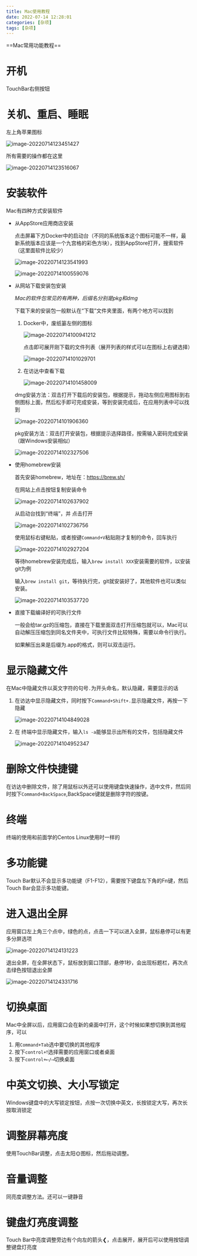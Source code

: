 ```yaml
---
title: Mac使用教程
date: 2022-07-14 12:28:01
categories: [杂项]
tags: [杂项]
---
```


==Mac常用功能教程==

<!--more-->

# 开机

TouchBar右侧按钮

# 关机、重启、睡眠

左上角苹果图标

![image-20220714123451427](http://images.wpt6.cn/blog/2022-07-14-12-34-52.png)



所有需要的操作都在这里

![image-20220714123516067](http://images.wpt6.cn/blog/2022-07-14-12-35-17.png)



# 安装软件

Mac有四种方式安装软件

- 从AppStore应用商店安装

  点击屏幕下方Docker中的启动台（不同的系统版本这个图标可能不一样，最新系统版本应该是一个九宫格的彩色方块），找到AppStore打开，搜索软件（这里面软件比较少）

  ![image-20220714123541993](http://images.wpt6.cn/blog/2022-07-14-12-35-42.png)

  ![image-20220714100559076](http://images.wpt6.cn/blog/2022-07-14-12-33-30.png)

  

- 从网站下载安装包安装

  *Mac的软件包常见的有两种，后缀名分别是pkg和dmg*

  下载下来的安装包一般默认在“下载”文件夹里面，有两个地方可以找到

  1. Docker中，废纸篓左侧的图标

     ![image-20220714100941212](http://images.wpt6.cn/blog/2022-07-14-12-33-28.png)

     

     

     点击即可展开刚下载的文件列表（展开列表的样式可以在图标上右键选择）

     ![image-20220714101029701](http://images.wpt6.cn/blog/2022-07-14-12-33-29.png)

     

  2. 在访达中查看下载

     ![image-20220714101458009](http://images.wpt6.cn/blog/2022-07-14-12-33-29.png)

     

  dmg安装方法：双击打开下载后的安装包，根据提示，拖动左侧应用图标到右侧图标上面，然后松手即可完成安装，等到安装完成后，在应用列表中可以找到

  ![image-20220714101906360](http://images.wpt6.cn/blog/2022-07-14-12-33-28.png)

  

  pkg安装方法：双击打开安装包，根据提示选择路径，按需输入密码完成安装（跟Windows安装相似）

  ![image-20220714102327506](http://images.wpt6.cn/blog/2022-07-14-12-33-28.png)

  

- 使用homebrew安装

  首先安装homebrew，地址在：https://brew.sh/

  在网站上点击按钮复制安装命令

  ![image-20220714102637902](http://images.wpt6.cn/blog/2022-07-14-12-33-29.png)

  

  从启动台找到“终端”，并 点击打开

  ![image-20220714102736756](http://images.wpt6.cn/blog/2022-07-14-12-33-28.png)

  

  使用鼠标右键粘贴，或者按键`Command+V`粘贴刚才复制的命令，回车执行

  ![image-20220714102927204](http://images.wpt6.cn/blog/2022-07-14-12-33-28.png)

  

  等待homebrew安装完成后，输入`brew install XXX`安装需要的软件，以安装git为例

  输入`brew install git`，等待执行完，git就安装好了，其他软件也可以类似安装。

  ![image-20220714103537720](http://images.wpt6.cn/blog/2022-07-14-12-33-28.png)

  

- 直接下载编译好的可执行文件

  一般会给tar.gz的压缩包，直接在下载里面双击打开压缩包就可以，Mac可以自动解压压缩包到同名文件夹中，可执行文件比较特殊，需要以命令行执行。

  如果解压出来是后缀为.app的格式，则可以双击运行。

# 显示隐藏文件

在Mac中隐藏文件以英文字符的句号`.`为开头命名，默认隐藏，需要显示的话

1. 在访达中显示隐藏文件，同时按下`Command+Shift+.`显示隐藏文件，再按一下隐藏

   ![image-20220714104849028](http://images.wpt6.cn/blog/2022-07-14-12-33-29.png)

   

2. 在 终端中显示隐藏文件，输入`ls -a`能够显示出所有的文件，包括隐藏文件

   ![image-20220714104952347](http://images.wpt6.cn/blog/2022-07-14-12-33-28.png)

   

# 删除文件快捷键

在访达中删除文件，除了用鼠标以外还可以使用键盘快速操作，选中文件，然后同时按下`Command+BackSpace`,BackSpace键就是删除字符的按键。

# 终端

终端的使用和前面学的Centos Linux使用时一样的

# 多功能键

Touch Bar默认不会显示多功能键（F1-F12），需要按下键盘左下角的Fn键，然后Touch Bar会显示多功能键。

# 进入退出全屏

应用窗口左上角三个点中，绿色的点，点击一下可以进入全屏，鼠标悬停可以有更多分屏选项

![image-20220714124131223](http://images.wpt6.cn/blog/2022-07-14-12-41-31.png)

退出全屏，在全屏状态下，鼠标放到窗口顶部，悬停1秒，会出现标题栏，再次点击绿色按钮退出全屏

![image-20220714124331716](http://images.wpt6.cn/blog/2022-07-14-12-43-31.png)

# 切换桌面

Mac中全屏以后，应用窗口会在新的桌面中打开，这个时候如果想切换到其他程序，可以

1. 用`Command+Tab`选中要切换的其他程序
2. 按下`control+⤒`选择需要的应用窗口或者桌面
3. 按下`control+⟵/⟶`切换桌面

# 中英文切换、大小写锁定

Windows键盘中的大写锁定按钮，点按一次切换中英文，长按锁定大写，再次长按取消锁定

# 调整屏幕亮度

使用TouchBar调整，点击太阳🌞图标，然后拖动调整。

# 音量调整

同亮度调整方法。还可以一键静音

# 键盘灯亮度调整

Touch Bar中亮度调整旁边有个向左的箭头❮，点击展开，展开后可以使用按钮调整键盘灯亮度
